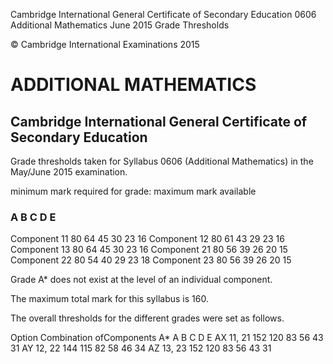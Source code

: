  Cambridge International General Certificate of Secondary Education 0606 Additional Mathematics June 2015 Grade Thresholds 

 © Cambridge International Examinations 2015 

# ADDITIONAL MATHEMATICS 

## Cambridge International General Certificate of Secondary Education 

Grade thresholds taken for Syllabus 0606 (Additional Mathematics) in the May/June 2015 examination. 

 minimum mark required for grade: maximum mark available 

### A B C D E 

 Component 11 80 64 45 30 23 16 Component 12 80 61 43 29 23 16 Component 13 80 64 45 30 23 16 Component 21 80 56 39 26 20 15 Component 22 80 54 40 29 23 18 Component 23 80 56 39 26 20 15 

Grade A* does not exist at the level of an individual component. 

The maximum total mark for this syllabus is 160. 

The overall thresholds for the different grades were set as follows. 

 Option Combination ofComponents A* A B C D E AX 11, 21 152 120 83 56 43 31 AY 12, 22 144 115 82 58 46 34 AZ 13, 23 152 120 83 56 43 31 


